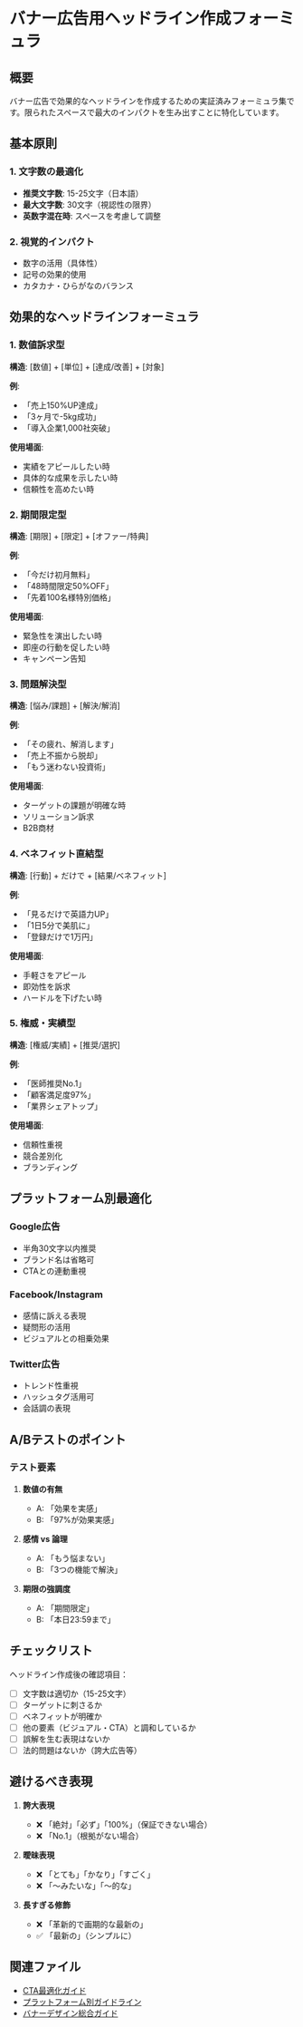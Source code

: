 # バナー広告用ヘッドライン作成フォーミュラ

## 概要
バナー広告で効果的なヘッドラインを作成するための実証済みフォーミュラ集です。限られたスペースで最大のインパクトを生み出すことに特化しています。

## 基本原則

### 1. 文字数の最適化
- **推奨文字数**: 15-25文字（日本語）
- **最大文字数**: 30文字（視認性の限界）
- **英数字混在時**: スペースを考慮して調整

### 2. 視覚的インパクト
- 数字の活用（具体性）
- 記号の効果的使用
- カタカナ・ひらがなのバランス

## 効果的なヘッドラインフォーミュラ

### 1. 数値訴求型
**構造**: [数値] + [単位] + [達成/改善] + [対象]

**例**:
- 「売上150%UP達成」
- 「3ヶ月で-5kg成功」
- 「導入企業1,000社突破」

**使用場面**:
- 実績をアピールしたい時
- 具体的な成果を示したい時
- 信頼性を高めたい時

### 2. 期間限定型
**構造**: [期限] + [限定] + [オファー/特典]

**例**:
- 「今だけ初月無料」
- 「48時間限定50%OFF」
- 「先着100名様特別価格」

**使用場面**:
- 緊急性を演出したい時
- 即座の行動を促したい時
- キャンペーン告知

### 3. 問題解決型
**構造**: [悩み/課題] + [解決/解消]

**例**:
- 「その疲れ、解消します」
- 「売上不振から脱却」
- 「もう迷わない投資術」

**使用場面**:
- ターゲットの課題が明確な時
- ソリューション訴求
- B2B商材

### 4. ベネフィット直結型
**構造**: [行動] + だけで + [結果/ベネフィット]

**例**:
- 「見るだけで英語力UP」
- 「1日5分で美肌に」
- 「登録だけで1万円」

**使用場面**:
- 手軽さをアピール
- 即効性を訴求
- ハードルを下げたい時

### 5. 権威・実績型
**構造**: [権威/実績] + [推奨/選択]

**例**:
- 「医師推奨No.1」
- 「顧客満足度97%」
- 「業界シェアトップ」

**使用場面**:
- 信頼性重視
- 競合差別化
- ブランディング

## プラットフォーム別最適化

### Google広告
- 半角30文字以内推奨
- ブランド名は省略可
- CTAとの連動重視

### Facebook/Instagram
- 感情に訴える表現
- 疑問形の活用
- ビジュアルとの相乗効果

### Twitter広告
- トレンド性重視
- ハッシュタグ活用可
- 会話調の表現

## A/Bテストのポイント

### テスト要素
1. **数値の有無**
   - A: 「効果を実感」
   - B: 「97%が効果実感」

2. **感情 vs 論理**
   - A: 「もう悩まない」
   - B: 「3つの機能で解決」

3. **期限の強調度**
   - A: 「期間限定」
   - B: 「本日23:59まで」

## チェックリスト

ヘッドライン作成後の確認項目：

- [ ] 文字数は適切か（15-25文字）
- [ ] ターゲットに刺さるか
- [ ] ベネフィットが明確か
- [ ] 他の要素（ビジュアル・CTA）と調和しているか
- [ ] 誤解を生む表現はないか
- [ ] 法的問題はないか（誇大広告等）

## 避けるべき表現

1. **誇大表現**
   - ❌ 「絶対」「必ず」「100%」（保証できない場合）
   - ❌ 「No.1」（根拠がない場合）

2. **曖昧表現**
   - ❌ 「とても」「かなり」「すごく」
   - ❌ 「〜みたいな」「〜的な」

3. **長すぎる修飾**
   - ❌ 「革新的で画期的な最新の」
   - ✅ 「最新の」（シンプルに）

## 関連ファイル
- [CTA最適化ガイド](./cta-optimization.md)
- [プラットフォーム別ガイドライン](../platform-guidelines/)
- [バナーデザイン総合ガイド](../banner-design.md)